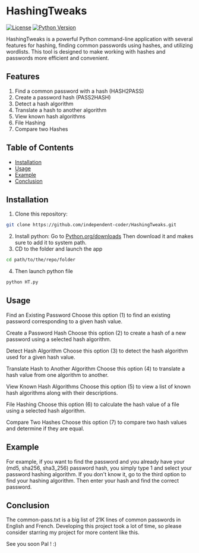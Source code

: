 # HashingTweaks

[![License](https://img.shields.io/badge/license-MIT-blue.svg)](https://github.com/independent-coder/HashingTweaks/blob/main/LICENSE)
[![Python Version](https://img.shields.io/badge/python-3.6%2B-blue)](https://www.python.org/downloads/)

HashingTweaks is a powerful Python command-line application with several features for hashing, finding common passwords using hashes, and utilizing wordlists. This tool is designed to make working with hashes and passwords more efficient and convenient.

## Features

1. Find a common password with a hash (HASH2PASS)
2. Create a password hash (PASS2HASH)
3. Detect a hash algorithm
4. Translate a hash to another algorithm
5. View known hash algorithms
6. File Hashing
7. Compare two Hashes

## Table of Contents

- [Installation](#installation)
- [Usage](#usage)
- [Example](#example)
- [Conclusion](#conclusion)

## Installation

1. Clone this repository:
```sh
git clone https://github.com/independent-coder/HashingTweaks.git
```
2. Install python:
Go to [Python.org/downloads](https://www.python.org/downloads/)
Then download it and makes sure to add it to system path.
3. CD to the folder and launch the app
```sh
cd path/to/the/repo/folder
```
4. Then launch python file
```sh
python HT.py
```
## Usage

Find an Existing Password
Choose this option (1) to find an existing password corresponding to a given hash value.

Create a Password Hash
Choose this option (2) to create a hash of a new password using a selected hash algorithm.

Detect Hash Algorithm
Choose this option (3) to detect the hash algorithm used for a given hash value.

Translate Hash to Another Algorithm
Choose this option (4) to translate a hash value from one algorithm to another.

View Known Hash Algorithms
Choose this option (5) to view a list of known hash algorithms along with their descriptions.

File Hashing
Choose this option (6) to calculate the hash value of a file using a selected hash algorithm.

Compare Two Hashes
Choose this option (7) to compare two hash values and determine if they are equal.


## Example

For example, if you want to find the password and you already have your (md5, sha256, sha3_256) password hash, you simply type 1 and select your password hashing algorithm. If you don't know it, go to the third option to find your hashing algorithm. Then enter your hash and find the correct password.

## Conclusion

The common-pass.txt is a big list of 21K lines of common passwords in English and French. Developing this project took a lot of time, so please consider starring my project for more content like this.

See you soon Pal ! :)
